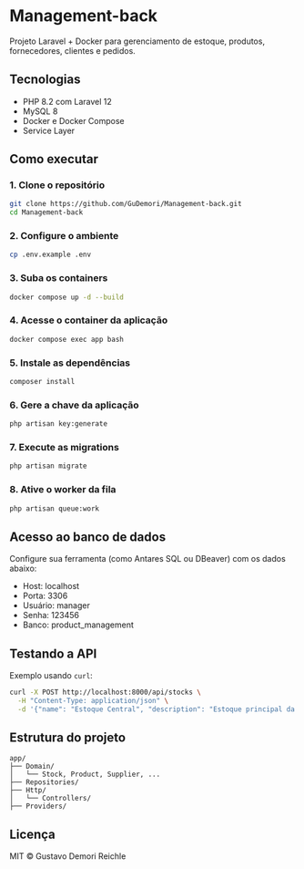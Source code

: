 # Management-back

Projeto Laravel + Docker para gerenciamento de estoque, produtos, fornecedores, clientes e pedidos.

## Tecnologias

- PHP 8.2 com Laravel 12
- MySQL 8
- Docker e Docker Compose
- Service Layer

## Como executar

### 1. Clone o repositório

```bash
git clone https://github.com/GuDemori/Management-back.git
cd Management-back
```

### 2. Configure o ambiente

```bash
cp .env.example .env
```

### 3. Suba os containers

```bash
docker compose up -d --build
```

### 4. Acesse o container da aplicação

```bash
docker compose exec app bash
```

### 5. Instale as dependências

```bash
composer install
```

### 6. Gere a chave da aplicação

```bash
php artisan key:generate
```

### 7. Execute as migrations

```bash
php artisan migrate
```

### 8. Ative o worker da fila

```bash
php artisan queue:work
```

## Acesso ao banco de dados

Configure sua ferramenta (como Antares SQL ou DBeaver) com os dados abaixo:

- Host: localhost
- Porta: 3306
- Usuário: manager
- Senha: 123456
- Banco: product_management

## Testando a API

Exemplo usando `curl`:

```bash
curl -X POST http://localhost:8000/api/stocks \
  -H "Content-Type: application/json" \
  -d '{"name": "Estoque Central", "description": "Estoque principal da empresa"}'
```

## Estrutura do projeto

```text
app/
├── Domain/
│   └── Stock, Product, Supplier, ...
├── Repositories/
├── Http/
│   └── Controllers/
├── Providers/
```

## Licença

MIT © Gustavo Demori Reichle
